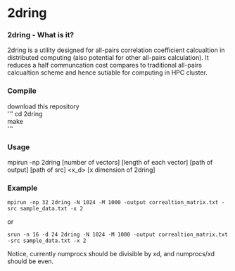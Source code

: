 # 2dring
### 2dring - What is it?
2dring is a utility designed for all-pairs correlation coefficient calcualtion in distributed computing (also potential for other all-pairs calculation). It reduces a half communcation cost compares to traditional all-pairs calcualtion scheme and hence sutiable for computing in HPC cluster. <br />

### Compile
download this repository <br />
'''
cd 2dring <br />
make <br />
'''
### Usage
mpirun -np <numprocs> 2dring <N> [number of vectors] <M> [length of each vector] <output> [path of output] <src> [path of src] <x_d> [x dimension of 2dring] <br />
### Example 
```
mpirun -np 32 2dring -N 1024 -M 1000 -output correaltion_matrix.txt -src sample_data.txt -x 2
```
or
```
srun -n 16 -d 24 2dring -N 1024 -M 1000 -output correaltion_matrix.txt -src sample_data.txt -x 2
```
Notice, currently numprocs should be divisible by xd, and numprocs/xd should be even. <br />
